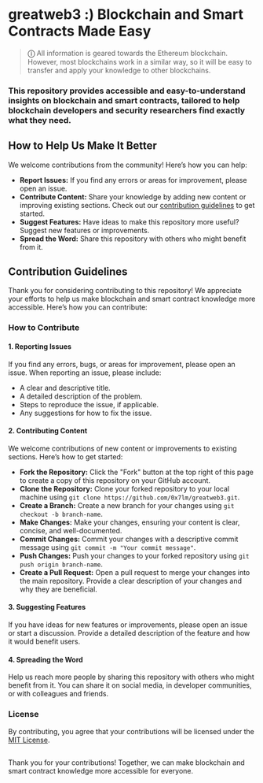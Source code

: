 # greatweb3 :) Blockchain and Smart Contracts Made Easy
> **&#9432;** All information is geared towards the Ethereum blockchain.  However, most blockchains work in a similar way, so it will be easy to transfer and apply your knowledge to other blockchains.
### This repository provides accessible and easy-to-understand insights on blockchain and smart contracts, tailored to help blockchain developers and security researchers find exactly what they need.

## How to Help Us Make It Better

We welcome contributions from the community! Here’s how you can help:

- **Report Issues:** If you find any errors or areas for improvement, please open an issue.
- **Contribute Content:** Share your knowledge by adding new content or improving existing sections. Check out our [contribution guidelines](#contribution-guidelines) to get started.
- **Suggest Features:** Have ideas to make this repository more useful? Suggest new features or improvements.
- **Spread the Word:** Share this repository with others who might benefit from it.

## Contribution Guidelines

Thank you for considering contributing to this repository! We appreciate your efforts to help us make blockchain and smart contract knowledge more accessible. Here’s how you can contribute:

### How to Contribute

#### 1. Reporting Issues
If you find any errors, bugs, or areas for improvement, please open an issue. When reporting an issue, please include:
- A clear and descriptive title.
- A detailed description of the problem.
- Steps to reproduce the issue, if applicable.
- Any suggestions for how to fix the issue.

#### 2. Contributing Content
We welcome contributions of new content or improvements to existing sections. Here’s how to get started:
- **Fork the Repository:** Click the "Fork" button at the top right of this page to create a copy of this repository on your GitHub account.
- **Clone the Repository:** Clone your forked repository to your local machine using `git clone https://github.com/0x7lm/greatweb3.git`.
- **Create a Branch:** Create a new branch for your changes using `git checkout -b branch-name`.
- **Make Changes:** Make your changes, ensuring your content is clear, concise, and well-documented.
- **Commit Changes:** Commit your changes with a descriptive commit message using `git commit -m "Your commit message"`.
- **Push Changes:** Push your changes to your forked repository using `git push origin branch-name`.
- **Create a Pull Request:** Open a pull request to merge your changes into the main repository. Provide a clear description of your changes and why they are beneficial.

#### 3. Suggesting Features
If you have ideas for new features or improvements, please open an issue or start a discussion. Provide a detailed description of the feature and how it would benefit users.

#### 4. Spreading the Word
Help us reach more people by sharing this repository with others who might benefit from it. You can share it on social media, in developer communities, or with colleagues and friends.

### License
By contributing, you agree that your contributions will be licensed under the [MIT License](https://opensource.org/about).
##
Thank you for your contributions! Together, we can make blockchain and smart contract knowledge more accessible for everyone.
